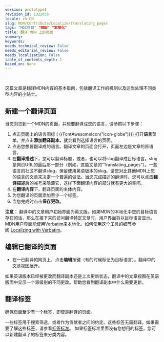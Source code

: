 ```yaml
---
version: prototype1
revision_id: 1322056
locale: zh-CN
slug: MDN/Contribute/Localize/Translating_pages
tags: "MDC项目" "MDN" "本地化"
title: 翻译 MDN 上的页面
summary: 
keywords: 
needs_technical_review: False
needs_editorial_review: False
needs_localization: False
table_of_contents_depth: 1
based_on: None
---
```

<p>&nbsp;</p>

<p>这篇文章是翻译MDN内容的基本指南，包括翻译工作的机制以及适当处理不同类型内容的小贴士。</p>

<h2 id="新建一个页面的新翻译版本">新建一个翻译页面</h2>

<p>当您浏览到一个MDN的页面，并想要翻译成您的语言，请参照以下步骤：</p>

<ol>
 <li>点击页面上的语言图标 ( {{FontAwesomeIcon("icon-globe")}}) 打开<strong>语言</strong>菜单，并点击<strong>添加翻译副本</strong>，就会看到选择语言的页面。</li>
 <li>点击您想要翻译成的语言。翻译文章的页面会打开，页面左边是文章的原语言。</li>
 <li>在<strong>翻译描述</strong>下，您可以翻译标题，或者，也可以将slug翻译成目标语言。slug是网页URL的最后那一部分（例如，这篇文章的“Translating_pages”）。一些语言的社区不翻译slug，保留使用英语版本的slug。请您对比其他MDN上您的语言的文章来决定一个普遍的做法。当您完成描述的翻译时，您可以点击<strong>翻译描述</strong>后的减号来隐藏它，这样下面翻译内容的部分就有更大的空间。</li>
 <li>在<strong>翻译内容</strong>下，翻译页面的主体内容。</li>
 <li>为您翻译的页面添加至少一个标签。</li>
 <li>当您完成时点击<strong>保存更改。</strong></li>
</ol>

<div class="note"><strong>注意：</strong>&nbsp;翻译中的文章用户初始界面为英文版。如果MDN的本地化中您的目标语言存在的话，那么在接下来的访问翻译特定文章时，用户界面将以目标语言显示。MDN用户界面能使用<a href="https://localize.mozilla.org/projects/mdn/" title="https://localize.mozilla.org/projects/mdn/">Verbatim</a>来本地化。如何使用这个工具的细节参阅&nbsp;<a href="/zh-CN/docs/Mozilla/Localization/Localizing_with_Verbatim" title="/zh-CN/docs/Mozilla/Localization/Localizing_with_Verbatim">Localizing with Verbatim</a>。</div>

<h2 id="编辑已翻译的页面">编辑已翻译的页面</h2>

<ul>
 <li>在一已翻译的网页上，点击<strong>编辑</strong>按键（有的时候标记为目标语言）。翻译中的文章视图展开。</li>
</ul>

<p><span id="cke_bm_86C" style="display:none">&nbsp;</span>如果英语版本已经被更改而翻译副本还是上次更新状态，翻译中的文章视图在英语版面中显示一个源级别的不同更改。帮助您看到翻译副本中什么需要更新。</p>

<h2 id="翻译标签">翻译标签</h2>

<p>确保页面至少有一个标签，即使是翻译的页面。</p>

<p>一些标签用于搜索筛选，或者作为贡献者之间的约定。这些标签无需翻译。如果需要了解这些标签，请参看<a href="/zh-CN/docs/Project:MDN/Contributing/Tagging_standards">标签标准</a>。&nbsp;如果标签标准里面没有您想用的标签，您可以新建翻译了的标签来分类内容。</p>

